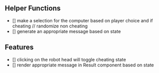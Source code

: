 ## Helper Functions

  - [] make a selection for the computer based on player choice and if cheating
    // randomize non cheating
  - [] generate an appropriate message based on state

## Features

  - [] clicking on the robot head will toggle cheating state
  - [] render appropriate message in Result component based on state